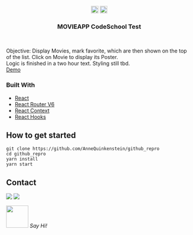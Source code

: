 <!-- https://www.markdownguide.org/basic-syntax/#reference-style-links-->
<!-- search and replace  github_repro & netlify  -->

  

<p align="center">
  <a href="mailto:a.quinkenstein@gmail.com"><img src="https://image.flaticon.com/icons/svg/725/725643.svg" height="20" width="20" /></a>
  <a href="https://linkedin.com/in/AnneQuinkenstein"><img src="https://cdn.jsdelivr.net/npm/simple-icons@3.0.1/icons/linkedin.svg" height="20"     width="20" /></a>
</p>

<!-- PROJECT LOGO -->

  <h3 align="center">MOVIEAPP CodeSchool Test</h3>

<br />
<p align="left">
   Objective: 
    Display Movies, mark favorite, which are then shown on the top of the list. 
    Click on Movie to display its Poster. 
    <br />
    Logic is finished in a two hour text. Styling still tbd. 
    <br />
      <a href="https://aquin-movies.netlify.app/">Demo</a>
</p>

### Built With

- [React](https://reactjs.org/)
- [React Router V6](https://reacttraining.com/blog/react-router-v6-pre/)
- [React Context](https://reactjs.org/docs/context.html)
- [React Hooks](https://reactjs.org/)

## How to get started
    git clone https://github.com/AnneQuinkenstein/github_repro
    cd github_repro
    yarn install
    yarn start


## Contact

<p> <a target="_blank" href="https://www.linkedin.com/in/anne-quinkenstein"><img src="https://img.shields.io/badge/-LinkedIn-0077B5?style=for-the-badge&logo=Linkedin&logoColor=white"></img></a>
<a target="_blank" href="mailto:a.quinkenstein@gmail.com"><img src="https://img.shields.io/badge/-Gmail-D14836?style=for-the-badge&logo=Gmail&logoColor=white"></img></a>
</p>

<img src="https://media.giphy.com/media/LnQjpWaON8nhr21vNW/giphy.gif" width="60"> <em>Say Hi!</em>